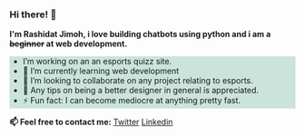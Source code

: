 ### Hi there! 👋
<b>I'm Rashidat Jimoh, i love building chatbots using python and i am a <strike>beginner</strike> at web development.</b>

<ul style=background-color:#cae4db;>
  <li> I’m  working on an an esports quizz site.</li>
  <li>🌱 I’m currently learning web development</li>
  <li> 👯 I’m looking to collaborate on any project relating to esports.</li>
  <li> 🤔 Any tips on being a better designer in general is appreciated.</li>
  <li>⚡ Fun fact: I can become mediocre at anything pretty fast.</li>
  </ul>
<b>📫 Feel free to contact me:</b>
<a href="https://twitter.com/Rashidat_J" target="_blank">Twitter</a>
<a href="https://www.linkedin.com/in/rashidatjimoh/" target="_blank">Linkedin</a>



